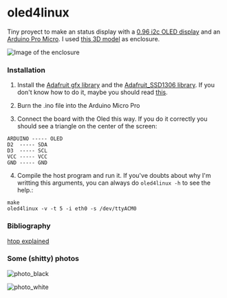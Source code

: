 # oled4linux

Tiny proyect to make an status display with a [0.96 i2c OLED display](https://es.aliexpress.com/item/0-96-Inch-Yellow-and-Blue-I2C-IIC-Serial-128X64-OLED-LCD-LED-Display-Module-for/2053302733.html?isOrigTitle=true) and an [Arduino Pro Micro](https://www.sparkfun.com/products/12640). I used [this 3D model](http://www.thingiverse.com/thing:857858) as enclosure.

![Image of the enclosure](http://thingiverse-production-new.s3.amazonaws.com/renders/ea/08/2f/a4/26/CSC_2699_preview_featured.JPG)
### Installation

1. Install the [Adafruit gfx library](https://github.com/adafruit/Adafruit-GFX-Library) and the [Adafruit_SSD1306 library](https://github.com/adafruit/Adafruit_SSD1306). If you don't know how to do it, maybe you should read [this](https://www.arduino.cc/en/Guide/Libraries).

2. Burn the .ino file into the Arduino Micro Pro

3. Connect the board with the Oled this way. If you do it correctly you should see a triangle on the center of the screen:
```
ARDUINO ----- OLED
D2	----- SDA
D3	----- SCL
VCC	----- VCC
GND	----- GND		

```

4. Compile the host program and run it. If you've doubts about why I'm writting this arguments, you can always do `oled4linux -h` to see the help.:
```
make
oled4linux -v -t 5 -i eth0 -s /dev/ttyACM0
```

### Bibliography

[htop explained](https://peteris.rocks/blog/htop/)

### Some (shitty) photos

![photo_black](https://raw.githubusercontent.com/maesoser/oled4linux/master/photo1.jpg)

![photo_white](https://raw.githubusercontent.com/maesoser/oled4linux/master/photo2.jpg)
